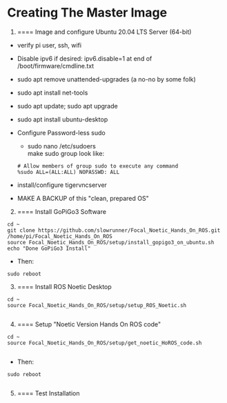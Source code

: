 # Creating The Master Image  

1) ==== Image and configure Ubuntu 20.04 LTS Server (64-bit)  
- verify pi user, ssh, wifi  
- Disable ipv6 if desired: ipv6.disable=1 at end of /boot/firmware/cmdline.txt  
- sudo apt remove unattended-upgrades  (a no-no by some folk)  
- sudo apt install net-tools  
- sudo apt update; sudo apt upgrade  
- sudo apt install ubuntu-desktop  
- Configure Password-less sudo  
  - sudo nano /etc/sudoers  
  make sudo group look like:  
  ```
  # Allow members of group sudo to execute any command
  %sudo	ALL=(ALL:ALL) NOPASSWD: ALL
  ```  
- install/configure tigervncserver
  
- MAKE A BACKUP of this "clean, prepared OS"  
  
  
2)  ==== Install GoPiGo3 Software  

```
cd ~  
git clone https://github.com/slowrunner/Focal_Noetic_Hands_On_ROS.git /home/pi/Focal_Noetic_Hands_On_ROS  
source Focal_Noetic_Hands_On_ROS/setup/install_gopigo3_on_ubuntu.sh  
echo "Done GoPiGo3 Install"

```
  
  * Then:  
```
sudo reboot  
```  
  
  
3) ==== Install ROS Noetic Desktop  
  
```  
cd ~  
source Focal_Noetic_Hands_On_ROS/setup/setup_ROS_Noetic.sh  
  
```    

  
4) ==== Setup "Noetic Version Hands On ROS code"  
  
```
cd ~
source Focal_Noetic_Hands_On_ROS/setup/get_noetic_HoROS_code.sh
  
```    
  
  * Then:
```
sudo reboot
  
```

  
5) ==== Test Installation
